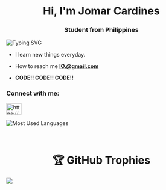 
<h1 align="center">Hi, I'm Jomar Cardines</h1>
<h3 align="center">Student from Philippines</h3>












![Typing SVG](https://readme-typing-svg.demolab.com?font=Vcs+osd+mono&weight=900&duration=850&pause=850&color=359037&width=435&lines=IF+YOU+WANT+IT;WORK+FOR+IT)


- I learn new things everyday.


- How to reach me **IO.@gmail.com**

- **CODE!! CODE!! CODE!!**
<h3 align="left">Connect with me:</h3>
<p align="left">
<a href="https://www.facebook.com/profile.php?id=100080866297698" target="blank"><img align="center" src="https://raw.githubusercontent.com/rahuldkjain/github-profile-readme-generator/master/src/images/icons/Social/facebook.svg" alt="https://www.facebook.com/profile.php?id=100079721212245" height="30" width="40" /></a>
</p>

![Most Used Languages](https://github-readme-stats.vercel.app/api/top-langs?username=hanzzakino&show_icons=true&locale=en&layout=compact&theme=github_dark&count_private=true&hide_border=true&hide=html,css,scss)

 <h1 align = "center"> 🏆 GitHub Trophies </h1>
 **![](https://github-profile-trophy.vercel.app/?username=whilmarbitoco&theme=radical&no-frame=false&no-bg=true&margin-w=4)**
